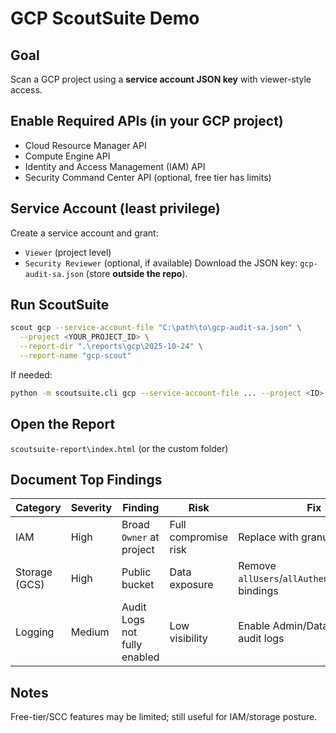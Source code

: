 ﻿# GCP ScoutSuite Demo

## Goal
Scan a GCP project using a **service account JSON key** with viewer-style access.

## Enable Required APIs (in your GCP project)
- Cloud Resource Manager API
- Compute Engine API
- Identity and Access Management (IAM) API
- Security Command Center API (optional, free tier has limits)

## Service Account (least privilege)
Create a service account and grant:
- `Viewer` (project level)
- `Security Reviewer` (optional, if available)
Download the JSON key: `gcp-audit-sa.json` (store **outside the repo**).

## Run ScoutSuite
```bash
scout gcp --service-account-file "C:\path\to\gcp-audit-sa.json" \
  --project <YOUR_PROJECT_ID> \
  --report-dir ".\reports\gcp\2025-10-24" \
  --report-name "gcp-scout"
```

If needed:

```bash
python -m scoutsuite.cli gcp --service-account-file ... --project <ID>
```

## Open the Report

`scoutsuite-report\index.html` (or the custom folder)

## Document Top Findings

| Category      | Severity | Finding                      | Risk                 | Fix                                                |
| ------------- | -------- | ---------------------------- | -------------------- | -------------------------------------------------- |
| IAM           | High     | Broad `Owner` at project     | Full compromise risk | Replace with granular roles                        |
| Storage (GCS) | High     | Public bucket                | Data exposure        | Remove `allUsers`/`allAuthenticatedUsers` bindings |
| Logging       | Medium   | Audit Logs not fully enabled | Low visibility       | Enable Admin/Data Access audit logs                |

## Notes

Free-tier/SCC features may be limited; still useful for IAM/storage posture.
